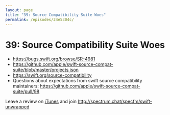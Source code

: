 ```yaml
---
layout: page
title: "39: Source Compatibility Suite Woes"
permalink: /episodes/24e5304c/
---
```


# 39: Source Compatibility Suite Woes

- https://bugs.swift.org/browse/SR-4981
- https://github.com/apple/swift-source-compat-suite/blob/master/projects.json
- https://swift.org/source-compatibility
- Questions about expectations from swift source compatibility maintainers: https://github.com/apple/swift-source-compat-suite/pull/98

Leave a review on [iTunes](https://itunes.apple.com/us/podcast/swift-unwrapped/id1209817203?mt=2) and join http://spectrum.chat/specfm/swift-unwrapped
